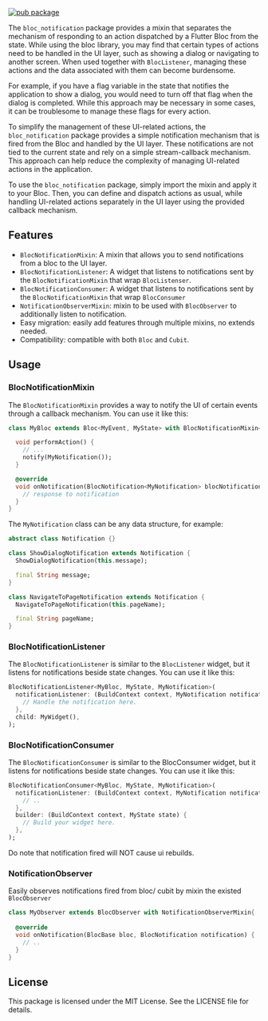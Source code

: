 [![pub package](https://img.shields.io/pub/v/bloc_notification?color=green&include_prereleases&style=plastic)](https://pub.dev/packages/bloc_notification)

The `bloc_notification` package provides a mixin that separates the mechanism of responding to an
action dispatched by a Flutter Bloc from the state. While using the bloc library, you may find that
certain types of actions need to be handled in the UI layer, such as showing a dialog or navigating
to another screen. When used together with `BlocListener`, managing these actions and the data
associated with them can become burdensome.

For example, if you have a flag variable in the state that notifies the application to show a
dialog, you would need to turn off that flag when the dialog is completed. While this approach may
be necessary in some cases, it can be troublesome to manage these flags for every action.

To simplify the management of these UI-related actions, the `bloc_notification` package provides a
simple notification mechanism that is fired from the Bloc and handled by the UI layer. These
notifications are not tied to the current state and rely on a simple stream-callback mechanism. This
approach can help reduce the complexity of managing UI-related actions in the application.

To use the `bloc_notification` package, simply import the mixin and apply it to your Bloc. Then, you
can define and dispatch actions as usual, while handling UI-related actions separately in the UI
layer using the provided callback mechanism.

## Features

- `BlocNotificationMixin`: A mixin that allows you to send notifications from a bloc to the UI layer.
- `BlocNotificationListener`: A widget that listens to notifications sent by the `BlocNotificationMixin`
that wrap `BlocListenser`.
- `BlocNotificationConsumer`: A widget that listens to notifications sent by the `BlocNotificationMixin` 
that wrap `BlocConsumer`
- `NotificationObserverMixin`: mixin to be used with `BlocObserver` to additionally listen to notification.
- Easy migration: easily add features through multiple mixins, no extends needed.
- Compatibility: compatible with both `Bloc` and `Cubit`.


## Usage

### BlocNotificationMixin

The `BlocNotificationMixin` provides a way to notify the UI of certain events through a callback
mechanism. You can use it like this:

```dart
class MyBloc extends Bloc<MyEvent, MyState> with BlocNotificationMixin<MyState, MyNotification> {

  void performAction() {
    // ...
    notify(MyNotification());
  }

  @override
  void onNotification(BlocNotification<MyNotification> blocNotification) {
    // response to notification
  }
}
```

The `MyNotification` class can be any data structure, for example:

```dart
abstract class Notification {}

class ShowDialogNotification extends Notification {
  ShowDialogNotification(this.message);

  final String message;
}

class NavigateToPageNotification extends Notification {
  NavigateToPageNotification(this.pageName);

  final String pageName;
}
```

### BlocNotificationListener

The `BlocNotificationListener` is similar to the `BlocListener` widget, but it listens for
notifications beside state changes. You can use it like this:

```dart
BlocNotificationListener<MyBloc, MyState, MyNotification>(
  notificationListener: (BuildContext context, MyNotification notification) {
    // Handle the notification here.
  },
  child: MyWidget(),
);
```

### BlocNotificationConsumer

The `BlocNotificationConsumer` is similar to the BlocConsumer widget, but it listens for
notifications beside state changes. You can use it like this:

```dart
BlocNotificationConsumer<MyBloc, MyState, MyNotification>(
  notificationListener: (BuildContext context, MyNotification notification) {
    // ..
  },
  builder: (BuildContext context, MyState state) {
    // Build your widget here.
  },
);
```
Do note that notification fired will NOT cause ui rebuilds.

### NotificationObserver

Easily observes notifications fired from bloc/ cubit by mixin the existed `BlocObserver` 

```dart
class MyObserver extends BlocObserver with NotificationObserverMixin{
  
  @override
  void onNotification(BlocBase bloc, BlocNotification notification) {
    // ..
  }
}
```

## License

This package is licensed under the MIT License. See the LICENSE file for details.



